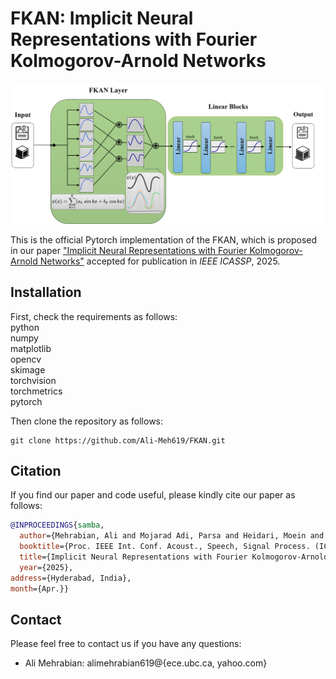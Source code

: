 # FKAN: Implicit Neural Representations with Fourier Kolmogorov-Arnold Networks

<p align="center">
  <img src="arch.png" alt="Title of the Picture">
  <br>
</p>

This is the official Pytorch implementation of the FKAN, which is proposed in our paper ["Implicit Neural Representations with Fourier Kolmogorov-Arnold Networks"](https://arxiv.org/pdf/2409.09323) accepted for publication in *IEEE ICASSP*, 2025.

## Installation

First, check the requirements as follows:\
python\
numpy\
matplotlib\
opencv\
skimage\
torchvision\
torchmetrics\
pytorch

Then clone the repository as follows:
```shell
git clone https://github.com/Ali-Meh619/FKAN.git
```


## Citation

If you find our paper and code useful, please kindly cite our paper as follows:
```bibtex
@INPROCEEDINGS{samba,
  author={Mehrabian, Ali and Mojarad Adi, Parsa and Heidari, Moein and Hacihaliloglu, Ilker},
  booktitle={Proc. IEEE Int. Conf. Acoust., Speech, Signal Process. (ICASSP)}, 
  title={Implicit Neural Representations with Fourier Kolmogorov-Arnold Networks}, 
  year={2025},
address={Hyderabad, India},
month={Apr.}}
```

## Contact

Please feel free to contact us if you have any questions:
- Ali Mehrabian: alimehrabian619@{ece.ubc.ca, yahoo.com}


